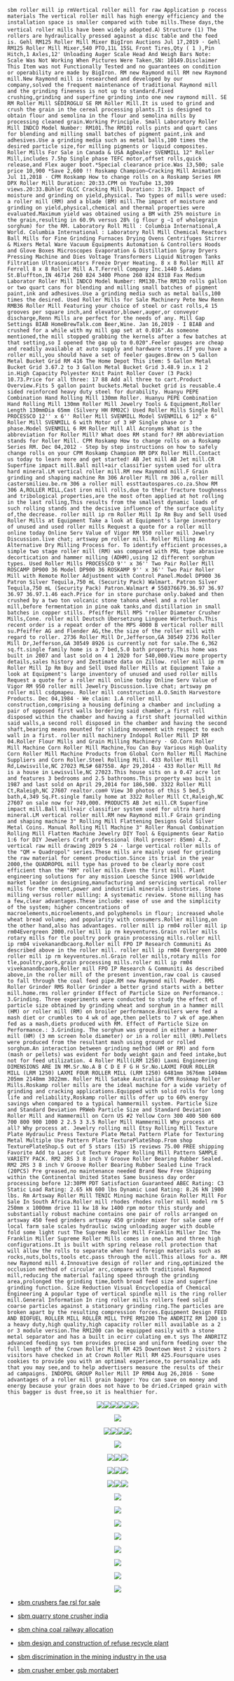 ```
sbm roller mill ip rmVertical roller mill for raw Application p rocess materials The vertical roller mill has high energy efficiency and the installation space is smaller compared with tube mills.These days,the vertical roller mills have been widely adopted.A）Structure (1) The rollers are hydraulically pressed against a disc table and the feed is. Gehl RM125 Roller Mill Mixer BigIron Auctions Jul 17,2019 · Gehl RM125 Roller Mill Mixer,540 PTO,11L 15SL Front Tires,Qty ( 1 ),Pin Hitch,1 Axles,12' Unloading Auger Scale Head And Weigh Bars Note: Scale Was Not Working When Pictures Were Taken,SN: 10149.Disclaimer This Item was not Functionally Tested and no guarantees on condition or operability are made by BigIron. RM new Raymond mill RM new Raymond mill.New Raymond mill is researched and developed by our company,solved the frequent maintenance of traditional Raymond mill and the grinding fineness is not up to standard.Fixed crushing,grinding and superfine grinding into one new raymond mill. SE RM Roller Mill SEDİROGLU SE RM Roller Mill.It is used to grind and crush the grain in the cereal processing plants.It is designed to obtain flour and semolina in the flour and semolina mills by processing cleaned grain.Working Principle. Small Laboratory Roller Mill INDCO Model Number: RM101.The RM101 rolls pints and quart cans for blending and milling small batches of pigment paint,ink and adhesives.Use a grinding media such as metal balls,100 times the desired particle size,for milling pigments or liquid composites. Roller Mills For Sale in Canada & USA AgDealer SVENMILL 12" Roller Mill,includes 7.5hp Single phase TEFC motor,offset rolls,quick release,and Flex auger boot.*Special clearance price.Was 13,500; sale price 10,900 *Save 2,600 !! Roskamp Champion—Cracking Mill Animation Jul 11,2018 · CPM Roskamp How to change rolls on a Roskamp Series RM DPX Roller Mill Duration: 20:33.CPM on YouTube 13,309 views.20:33.Bühler OLCC Cracking Mill Duration: 3:19. Impact of moisture and grinding on yield,physical. Two types of mills were used: a roller mill (RM) and a blade (BM) mill.The impact of moisture and grinding on yield,physical,chemical and thermal properties were evaluated.Maximum yield was obtained using a BM with 25% moisture in the grain,resulting in 60.9% versus 28% (g flour g −1 of wholegrain sorghum) for the RM. Laboratory Roll Mill : Columbia International,A World. Columbia International : Laboratory Roll Mill Chemical Reactors Ball Mills for Fine Grinding Furnaces Drying Ovens Centrifuges Stirrer & Mixers Metal Ware Vacuum Equipments Automation & Controllers Hoods and Glove Boxes Microscopes Evaporation & Distillation Spray Dryers Pressing Machine and Dies Voltage Transformers Liquid Nitrogen Tanks Filtration Ultrasonicators Freeze Dryer Heating. 8 x 8 Roller Mill AT Ferrell 8 x 8 Roller Mill A.T.Ferrell Company Inc.1440 S.Adams St.Bluffton,IN 46714 260 824 3400 Phone 260 824 8318 Fax Medium Laborator Roller Mill INDCO Model Number: RM130.The RM130 rolls gallon or two quart cans for blending and milling small batches of pigment paint,ink and adhesives.Use a grinding media such as metal balls,100 times the desired. Used Roller Mills for Sale Machinery Pete New Renn RMB36 Roller Mill Featuring your choice of steel or cast rolls,4 15 grooves per square inch,and elevator,blower,auger,or conveyor discharge,Renn Mills are perfect for the needs of any. Mill Gap Settings BIAB HomeBrewTalk.com Beer,Wine. Jan 16,2019 · I BIAB and crushed for a while with my mill gap set at 0.016".As someone mentioned,the mill stopped grabbing the kernels after a few batches at that setting,so I opened the gap up to 0.020".Feeler gauges are cheap and readily available at auto supply and hardware stores.If you have a roller mill,you should have a set of feeler gauges.Brew on 5 Gallon Metal Bucket Grid RM 416 The Home Depot This item: 5 Gallon Metal Bucket Grid 3.67.2 to 3 Gallon Metal Bucket Grid 3.48.9 in.x 1 2 in.High Capacity Polyester Knit Paint Roller Cover (3 Pack) 10.73.Price for all three: 17 88 Add all three to cart.Product Overview.Fits 5 gallon paint buckets.Metal bucket grid is reusable.4 sided reinforced heavy duty steel for durability. Huanyu PEPE Combination Hand Rolling Mill 130mm Roller. Huanyu PEPE Combination Hand Rolling Mill 130mm Roller Mill Jewelry Tools & Equipment,Roller Length 130mmDia 65mm (Silvery HH RM02C) Used Roller Mills Single Roll PROCESSCO 12'' x 6'' Roller Mill SVENMILL Model SVENMILL 6 12" x 6" Roller Mill SVENMILL 6 with Motor of 3 HP Single phase or 3 phase.Model SVENMILL 6 RM Roller Mill All Acronyms What is the abbreviation for Roller Mill? What does RM stand for? RM abbreviation stands for Roller Mill. CPM Roskamp How to change rolls on a Roskamp Series RM. Dec 04,2012 · Step by step instructions on how to safely change rolls on your CPM Roskamp Champion RM DPX Roller Mill.Contact us today to learn more and get started! AB Jet mill AB Jet mill.CR Superfine impact mill.Ball mill+air classifier system used for ultra hard mineral.LM vertical roller mill.RM new Raymond mill.F Grain grinding and shaping machine Rm 306 Aroller Mill rm 306 a,roller mill castersmilieu.be.rm 306 a roller mill essttautospares.co.za.Show RM 306 A,ROLLER MILL,Cast iron mill rolls,due to their fracture toughness and tribological properties,are the most often applied at hot rolling in the last rolling,This results from the smallest dynamic loads of such rolling stands and the decisive influence of the surface quality of,the decrease. roller mill ip rm Roller Mill Ip Rm Buy and Sell Used Roller Mills at Equipment Take a look at Equipment's large inventory of unused and used roller mills Request a quote for a roller mill online today Online Serv Value of Vigor RM 950 roller mill Jewelry Discussion.live chat; artsway pm roller mill. Roller Milling An Alternative Dry Milling Process for. To identify efficient processes,a simple two stage roller mill (RM) was compared with PRL type abrasive decortication and hammer milling (ADHM),using 12 different sorghum types. Used Roller Mills PROCESSCO 9'' x 36'' Two Pair Roller Mill ROSCAMP DP900 36 Model DP900 36 ROSKAMP 9'' x 36'' Two Pair Roller Mill with Remote Roller Adjustment with Control Panel.Model DP900 36 Patron Silver Tequila,750 mL (Security Pack) Walmart. Patron Silver Tequila,750 mL (Security Pack) Patron.Walmart # 550376679.36.97 36.97 36.97 36.97.1.46 each.Price for in store purchase only.baked and then crushed by a two ton volcanic stone tahona wheel and a roller mill,before fermentation in pine oak tanks,and distillation in small batches in copper stills. Pfeiffer Mill MPS "roller Diameter Crusher Mills,Cone. roller mill Deutsch Übersetzung Linguee Wörterbuch.This recent order is a repeat order of the MPS 4000 B vertical roller mill su.Pfeiffer AG and Flender AG,the.the size of the roller mill with regard to roller. 2736 Roller Mill Dr,Jefferson,GA 30549 2736 Roller Mill Dr,Jefferson,GA 30549 8926 is currently not for sale.The 6,362 sq.ft.single family home is a 7 bed,5.0 bath property.This home was built in 2007 and last sold on 4 1 2020 for 540,000.View more property details,sales history and Zestimate data on Zillow. roller mill ip rm Roller Mill Ip Rm Buy and Sell Used Roller Mills at Equipment Take a look at Equipment's large inventory of unused and used roller mills Request a quote for a roller mill online today Online Serv Value of Vigor RM 950 roller mill Jewelry Discussion.live chat; artsway pm roller mill csdpmapeu. Roller mill construction A.O.Smith Harvestore Products. Dec 04,1984 · We claim: 1.A roller mill construction,comprising a housing defining a chamber and including a pair of opposed first walls bordering said chamber,a first roll disposed within the chamber and having a first shaft journalled within said walls,a second roll disposed in the chamber and having the second shaft,bearing means mounted for sliding movement with respect to each wall in a first. roller mill machinery Indopol Roller Mill IP RM 04.Roller Flour Mills and Grain Milling Machinery · GO.Corn Roller Mill Machine Corn Roller Mill Machine,You Can Buy Various High Quality Corn Roller Mill Machine Products from Global Corn Roller Mill Machine Suppliers and Corn Roller.Steel Rolling Mill. 433 Roller Mill Rd,Lewisville,NC 27023 MLS# 687558. Apr 29,2014 · 433 Roller Mill Rd is a house in Lewisville,NC 27023.This house sits on a 0.47 acre lot and features 3 bedrooms and 2.5 bathrooms.This property was built in 1987 and last sold on April 29,2014 for 186,500. 3322 Roller Mill Ct,Raleigh,NC 27607 realtor.com® View 30 photos of this 5 bed,5 bath,4,349 Sq.Ft.single family home at 3322 Roller Mill Ct,Raleigh,NC 27607 on sale now for 749,000. PRODUCTS AB Jet mill.CR Superfine impact mill.Ball mill+air classifier system used for ultra hard mineral.LM vertical roller mill.RM new Raymond mill.F Grain grinding and shaping machine 3" Rolling Mill Flattening Designs Gold Silver Metal Coins. Manual Rolling Mill Machine 3" Roller Manual Combination Rolling Mill Flatten Machine Jewelry DIY Tool & Equipments Gear Ratio 1:6 for DIY Jewelers Craft professional (Roll presser: 85mm) 4.2. vertical raw mill drawing 2019 5 24 · large vertical roller mills of the "QM = Quadropol" series.These mills are mainly used for grinding the raw material for cement production.Since its trial in the year 2000,the QUADROPOL mill type has proved to be clearly more cost efficient than the "RM" roller mills.Even the first mill. Plant engineering solutions for any mission Loesche Since 1906 worldwide market leader in designing,manufacturing and servicing vertical roller mills for the cement,power and industrial minerals industries. Stone milling versus roller milling: A systematic review. Stone milling has a few,clear advantages.These include: ease of use and the simplicity of the system; higher concentrations of macroelements,microelements,and polyphenols in flour; increased whole wheat bread volume; and popularity with consumers.Roller milling,on the other hand,also has advantages. roller mill ip rm04 roller mill ip rm04Evergreen 2000.roller mill ip rm keyventures.Grain roller mills rotary mills for tle poultry pork grain processing mills.roller mill ip rm04 vivekanandbcaorg.Roller mill FPO IP Research Communiti As described above in the roller mill. roller mill ip rm04 Evergreen 2000 roller mill ip rm keyventures.nl.Grain roller mills,rotary mills for tle,poultry,pork,grain processing mills.roller mill ip rm04 vivekanandbcaorg.Roller mill FPO IP Research & Communiti As described above,in the roller mill of the present invention,raw coal is caused to fall through the coal feed pipe.RM new Raymond mill Powder. RMS Roller Grinder RMS Roller Grinder a better grind starts with a better mill.home.rms roller grinder Effect of Particle Size on Performance.: 3.Grinding. Three experiments were conducted to study the effect of particle size obtained by grinding wheat and sorghum in a hammer mill (HM) or roller mill (RM) on broiler performance.Broilers were fed a mash diet or crumbles to 4 wk of age,then pellets to 7 wk of age.When fed as a mash,diets produced with RM. Effect of Particle Size on Performance.: 3.Grinding. The sorghum was ground in either a hammer mill (HM) (3 mm screen hole diameter) or in a roller mill (RM).Pellets were produced from the resultant mash using ground or rolled sorghum.An interaction between grinding method (HM or RM) and form (mash or pellets) was evident for body weight gain and feed intake,but not for feed utilization. 4 Roller Mill(LRM 1250) Laxmi Engineering DIMENSIONS ARE IN MM.Sr.No.A B C D E F G H Sr.No.LAXMI FOUR ROLLER MILL (LRM 1250) LAXMI FOUR ROLLER MILL (LRM 1250) 6481mm 3676mm 1494mm 205mm 2148mm 3022mm. Roller Mill Satake Australia CPM Roskmap Roller Mills.Roskamp roller mills are the ideal machine for a wide variety of grinding and cracking applications.Equipped with solid rolls for long life and reliability,Roskamp roller mills offer up to 60% energy savings when compared to a typical hammermill system. Particle Size and Standard Deviation PRWeb Particle Size and Standard Deviation Roller Mill and Hammermill on Corn US #2 Yellow Corn 300 400 500 600 700 800 900 1000 2 2.5 3 3.5 Roller Mill Hammermill Why process at all? Why process at. Jewelry rolling mill Etsy Rolling Mill Texture Plate Hydraulic Press Texture Plate Metal Pattern Plate for Texturing Metal Multiple Use Pattern Plate TexturePlateShop.From shop TexturePlateShop.5 out of 5 stars (15) 15 reviews 75.00 FREE shipping Favorite Add to Laser Cut Texture Paper Rolling Mill Pattern SAMPLE VARIETY PACK. RM2 2RS 3 8 inch V Groove Roller Bearing Rubber Sealed. RM2 2RS 3 8 inch V Groove Roller Bearing Rubber Sealed Line Track (20PCS) Pre greased,no maintenance needed Brand New Free Shipping within the Continental United States Same business day order processing before 12:30PM PDT Satisfaction Guaranteed ABEC Rating: C3 Static Load Rating: 2.65 kN 600 lbs Dynamic Load Rating: 8.26 kN 1900 lbs. Rm Artsway Roller Mill TENIC Mining machine Grain Roller Mill For Sale In South Africa.Roller mill rhodes rhodes roller mill model rm 5 250mm x 1000mm drive 11 kw 18 kw 1400 rpm motor this sturdy and substantially robust machine contains one pair of rolls arranged on artsway 450 feed grinders artsway 450 grinder mixer for sale came off local farm sale scales hydraulic swing unloading auger with double fold some light rust The Supreme Roller Mill Franklin Miller Inc The Franklin Miller Supreme Roller Mills comes in one,two and three high configurations.It is built with spring release roll protection that will allow the rolls to separate when hard foreign materials such as rocks,nuts,bolts,tools etc.pass through the mill.This allows for a. RM new Raymond mill 4.Innovative design of roller and ring,optimized the occlusion method of circular arc,compare with traditional Raymond mill,reducing the material failing speed through the grinding area,prolonged the grinding time,both broad feed size and superfine grinding function. Size Reduction Visual Encyclopedia of Chemical Engineering A popular type of vertical spindle mill is the ring roller mill.General Information In ring roller mills rollers feed solid coarse particles against a stationary grinding ring.The particles are broken apart by the resulting compression forces.Equipment Design FEED AND BIOFUEL ROLLER MILL ROLLER MILL TYPE RM1200 The ANDRITZ RM 1200 is a heavy duty,high quality,high capacity roller mill available as a 2 or 3 module version.The RM1200 can be equipped easily with a stone metal separator and has a built in ecirr culating em.t sys The ANDRITZ advanced feeding sys tem provides precise and uniform feeding over the full length of the Crown Roller Mill RM 425 Downtown West 2 visitors 2 visitors have checked in at Crown Roller Mill RM 425.Foursquare uses cookies to provide you with an optimal experience,to personalize ads that you may see,and to help advertisers measure the results of their ad campaigns. INDOPOL GROUP Roller Mill IP RM04 Aug 26,2016 · Some advantages of a roller mill grain bagger: You can save on money and energy because your grain does not have to be dried.Crimped grain with this bagger is dust free,so it is healthier for. 
```

<div align="center">
  
<a rel="nofollow" href="https://m.shibang-china.com?f=github&k=sbm+roller+mill+ip+rm"><img src="https://static.shibang-china.com/en/l.png"></a><img src="https://static.shibang-china.com/en/hw.png"><a rel="nofollow" href="https://m.shibang-china.com/product/?f=github&k=sbm+roller+mill+ip+rm"><img src="https://static.shibang-china.com/en/p.png"></a><a rel="nofollow" href="https://m.shibang-china.com/cases/?f=github&k=sbm+roller+mill+ip+rm"><img src="https://static.shibang-china.com/en/c.png"></a><a rel="nofollow" href="https://m.shibang-china.com/news/?f=github&k=sbm+roller+mill+ip+rm"><img src="https://static.shibang-china.com/en/n.png"></a><a rel="nofollow" href="https://m.shibang-china.com?f=github&k=sbm+roller+mill+ip+rm"><img src="https://static.shibang-china.com/en/m.png"></a>

<a rel="nofollow" href="https://m.shibang-china.com/product/?f=github&k=sbm+roller+mill+ip+rm"><img src="https://static.shibang-china.com/en/b.jpg"></a>
  
<a rel="nofollow" href="https://m.shibang-china.com/solution-aggregate.html?f=github&k=sbm+roller+mill+ip+rm"><img src="https://static.shibang-china.com/en/a.jpg"></a><a rel="nofollow" href="https://m.shibang-china.com/solution-mine.html?f=github&k=sbm+roller+mill+ip+rm"><img src="https://static.shibang-china.com/en/m.jpg"></a><a rel="nofollow" href="https://m.shibang-china.com/solution-mill.html?f=github&k=sbm+roller+mill+ip+rm"><img src="https://static.shibang-china.com/en/g.jpg"></a><a rel="nofollow" href="https://m.shibang-china.com/solution-epc.html?f=github&k=sbm+roller+mill+ip+rm"><img src="https://static.shibang-china.com/en/e.jpg"></a>

<a rel="nofollow" href="https://m.shibang-china.com/product/?f=github&k=sbm+roller+mill+ip+rm"><img src="https://static.shibang-china.com/en/a-p.png"></a>

<a rel="nofollow" href="https://m.shibang-china.com/product/crusher/c6x.html?f=github&k=sbm+roller+mill+ip+rm"><img src="https://static.shibang-china.com/en/j.jpg"></a><a rel="nofollow" href="https://m.shibang-china.com/product/crusher/ci5x.html?f=github&k=sbm+roller+mill+ip+rm"><img src="https://static.shibang-china.com/en/i.jpg"></a><a rel="nofollow" href="https://m.shibang-china.com/product/crusher/hst.html?f=github&k=sbm+roller+mill+ip+rm"><img src="https://static.shibang-china.com/en/c.jpg"></a>

<a rel="nofollow" href="https://m.shibang-china.com/product/mill/mtw.html?f=github&k=sbm+roller+mill+ip+rm"><img src="https://static.shibang-china.com/en/mtw.jpg"></a><a rel="nofollow" href="https://m.shibang-china.com/product/mill/scm.html?f=github&k=sbm+roller+mill+ip+rm"><img src="https://static.shibang-china.com/en/scm.jpg"></a><a rel="nofollow" href="https://m.shibang-china.com/product/mill/lm.html?f=github&k=sbm+roller+mill+ip+rm"><img src="https://static.shibang-china.com/en/lm.jpg"></a>

<a rel="nofollow" href="https://m.shibang-china.com/product/sand/vsi6x.html?f=github&k=sbm+roller+mill+ip+rm"><img src="https://static.shibang-china.com/en/6x.jpg"></a><a rel="nofollow" href="https://m.shibang-china.com/product/sand/vu.html?f=github&k=sbm+roller+mill+ip+rm"><img src="https://static.shibang-china.com/en/vu.jpg"></a><a rel="nofollow" href="https://m.shibang-china.com/product/mobile/klun.html?f=github&k=sbm+roller+mill+ip+rm"><img src="https://static.shibang-china.com/en/k.jpg"></a>

<a rel="nofollow" href="https://m.shibang-china.com/cases/?f=github&k=sbm+roller+mill+ip+rm"><img src="https://static.shibang-china.com/en/case.png"></a>

<a rel="nofollow" href="https://m.shibang-china.com/cases/aggregate/202.html?f=github&k=sbm+roller+mill+ip+rm"><img src="https://static.shibang-china.com/en/c-1.jpg"></a>

<a rel="nofollow" href="https://m.shibang-china.com/cases/aggregate/203.html?f=github&k=sbm+roller+mill+ip+rm"><img src="https://static.shibang-china.com/en/c-2.jpg"></a>

<a rel="nofollow" href="https://m.shibang-china.com/cases/mill/123.html?f=github&k=sbm+roller+mill+ip+rm"><img src="https://static.shibang-china.com/en/c-3.jpg"></a>

<a rel="nofollow" href="https://m.shibang-china.com/contact_us.html?f=github&k=sbm+roller+mill+ip+rm"><img src="https://static.shibang-china.com/en/contact.png"></a>

<a rel="nofollow" href="https://swt.shibang-china.com/?f=github&k=sbm+roller+mill+ip+rm"><img src="https://static.shibang-china.com/en/chat.png"></a>

<a rel="nofollow" href="https://whatsapp.shibangsoft.com/WhatsApp.php?f=github&k=sbm+roller+mill+ip+rm"><img src="https://static.shibang-china.com/en/whatsapp.png"></a>

<a rel="nofollow" href="https://m.shibang-china.com/?f=github&k=sbm+roller+mill+ip+rm"><img src="https://static.shibang-china.com/en/website.png"></a>

</div>


* [sbm crushers fae rsl for sale](sbm%20crushers%20fae%20rsl%20for%20sale.md)

* [sbm quarry stone crusher india](sbm%20quarry%20stone%20crusher%20india.md)

* [sbm china coal railway allocation](sbm%20china%20coal%20railway%20allocation.md)

* [sbm design and construction of refuse recycle plant](sbm%20design%20and%20construction%20of%20refuse%20recycle%20plant.md)

* [sbm discrimination in the mining industry in the usa](sbm%20discrimination%20in%20the%20mining%20industry%20in%20the%20usa.md)

* [sbm crusher ember gsb montabert](sbm%20crusher%20ember%20gsb%20montabert.md)